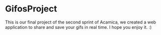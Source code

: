 # GifosProject
This is our final project of the second sprint of Acamica, we created a web application to share and save your gifs in real time. I hope you enjoy it. :)
